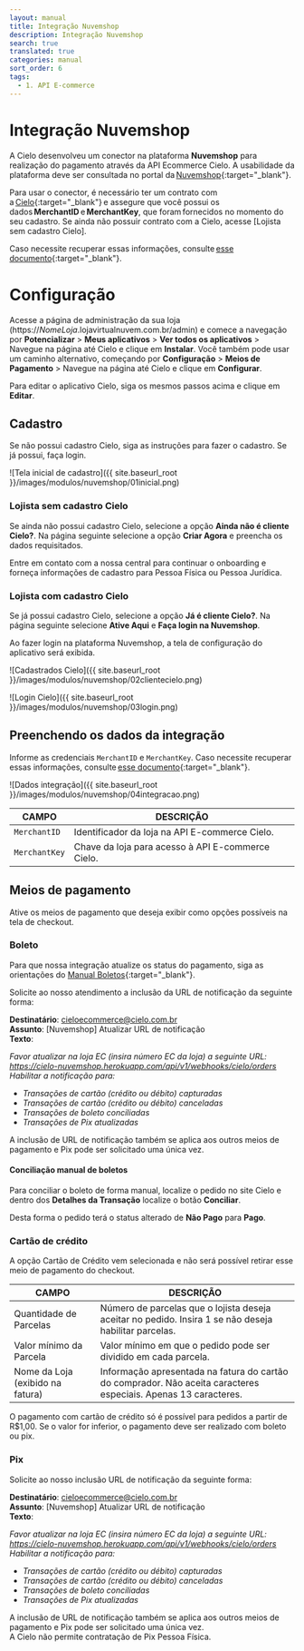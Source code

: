 ```yaml
---
layout: manual
title: Integração Nuvemshop
description: Integração Nuvemshop
search: true
translated: true
categories: manual
sort_order: 6
tags:
  - 1. API E-commerce
---
```


# Integração Nuvemshop

A Cielo desenvolveu um conector na plataforma **Nuvemshop** para realização do pagamento através da API Ecommerce Cielo. A usabilidade da plataforma deve ser consultada no portal da [Nuvemshop](https://atendimento.nuvemshop.com.br/){:target="_blank"}.

Para usar o conector, é necessário ter um contrato com a [Cielo](https://minhaconta2.cielo.com.br/site/login){:target="_blank"} e assegure que você possui os dados **MerchantID** e **MerchantKey**, que foram fornecidos no momento do seu cadastro. Se ainda não possuir contrato com a Cielo, acesse [Lojista sem cadastro Cielo].

Caso necessite recuperar essas informações, consulte [esse documento](https://developercielo.github.io/attachment/merchantid-merchantkey-cielo-2023.pdf){:target="_blank"}. 

# Configuração

Acesse a página de administração da sua loja (https://*NomeLoja*.lojavirtualnuvem.com.br/admin) e comece a navegação por **Potencializar** > **Meus aplicativos** > **Ver todos os aplicativos** > Navegue na página até Cielo e clique em **Instalar**. Você também pode usar um caminho alternativo, começando por **Configuração** > **Meios de Pagamento** > Navegue na página até Cielo e clique em **Configurar**.

Para editar o aplicativo Cielo, siga os mesmos passos acima e clique em **Editar**.

## Cadastro

Se não possui cadastro Cielo, siga as instruções para fazer o cadastro. Se já possui, faça login.

![Tela inicial de cadastro]({{ site.baseurl_root }}/images/modulos/nuvemshop/01inicial.png)

### Lojista sem cadastro Cielo

Se ainda não possui cadastro Cielo, selecione a opção **Ainda não é cliente Cielo?**. Na página seguinte selecione a opção **Criar Agora** e preencha os dados requisitados.

Entre em contato com a nossa central para continuar o onboarding e forneça informações de cadastro para Pessoa Física ou Pessoa Jurídica.

### Lojista com cadastro Cielo

Se já possui cadastro Cielo, selecione a opção **Já é cliente Cielo?**. Na página seguinte selecione **Ative Aqui** e **Faça login na Nuvemshop**.

Ao fazer login na plataforma Nuvemshop, a tela de configuração do aplicativo será exibida.

![Cadastrados Cielo]({{ site.baseurl_root }}/images/modulos/nuvemshop/02clientecielo.png)

![Login Cielo]({{ site.baseurl_root }}/images/modulos/nuvemshop/03login.png)

## Preenchendo os dados da integração

Informe as credenciais `MerchantID` e `MerchantKey`. Caso necessite recuperar essas informações, consulte [esse documento](https://developercielo.github.io/attachment/merchantid-merchantkey-cielo-2023.pdf){:target="_blank"}.

![Dados integração]({{ site.baseurl_root }}/images/modulos/nuvemshop/04integracao.png)

|CAMPO|DESCRIÇÃO|
|--|--|
|`MerchantID`|Identificador da loja na API E-commerce Cielo.|
|`MerchantKey`|Chave da loja para acesso à API E-commerce Cielo.|

## Meios de pagamento

Ative os meios de pagamento que deseja exibir como opções possíveis na tela de checkout.

### Boleto

Para que nossa integração atualize os status do pagamento, siga as orientações do [Manual Boletos](https://developercielo.github.io/tutorial/manual-boleto#concilia%C3%A7%C3%A3o-manual-de-boletos){:target="_blank"}.

Solicite ao nosso atendimento a inclusão da URL de notificação da seguinte forma:

**Destinatário**: cieloecommerce@cielo.com.br<br>
**Assunto**: [Nuvemshop] Atualizar URL de notificação<br>
**Texto**:

*Favor atualizar na loja EC (insira número EC da loja) a seguinte URL: https://cielo-nuvemshop.herokuapp.com/api/v1/webhooks/cielo/orders*
*Habilitar a notificação para:*

* *Transações de cartão (crédito ou débito) capturadas*
* *Transações de cartão (crédito ou débito) canceladas*
* *Transações de boleto conciliadas*
* *Transações de Pix atualizadas*

<aside class="notice">A inclusão de URL de notificação também se aplica aos outros meios de pagamento e Pix pode ser solicitado uma única vez.</aside>

#### Conciliação manual de boletos

Para conciliar o boleto de forma manual, localize o pedido no site Cielo e dentro dos **Detalhes da Transação** localize o botão **Conciliar**.

Desta forma o pedido terá o status alterado de **Não Pago** para **Pago**.

### Cartão de crédito

A opção Cartão de Crédito vem selecionada e não será possível retirar esse meio de pagamento do checkout. 

|CAMPO|DESCRIÇÃO|
|-|-|
|Quantidade de Parcelas|Número de parcelas que o lojista deseja aceitar no pedido. Insira 1 se não deseja habilitar parcelas.|
|Valor mínimo da Parcela|Valor mínimo em que o pedido pode ser dividido em cada parcela.|
|Nome da Loja (exibido na fatura)|Informação apresentada na fatura do cartão do comprador. Não aceita caracteres especiais. Apenas 13 caracteres.|

<aside class="notice">O pagamento com cartão de crédito só é possível para pedidos a partir de R$1,00. Se o valor for inferior, o pagamento deve ser realizado com boleto ou pix.</aside>

### Pix

Solicite ao nosso inclusão URL de notificação da seguinte forma: 

**Destinatário**: cieloecommerce@cielo.com.br<br>
**Assunto**: [Nuvemshop] Atualizar URL de notificação<br>
**Texto**:

*Favor atualizar na loja EC (insira número EC da loja) a seguinte URL: https://cielo-nuvemshop.herokuapp.com/api/v1/webhooks/cielo/orders*
*Habilitar a notificação para:*

* *Transações de cartão (crédito ou débito) capturadas*
* *Transações de cartão (crédito ou débito) canceladas*
* *Transações de boleto conciliadas*
* *Transações de Pix atualizadas*

<aside class="notice">A inclusão de URL de notificação também se aplica aos outros meios de pagamento e Pix pode ser solicitado uma única vez.</aside>

<aside class="warning">A Cielo não permite contratação de Pix Pessoa Física.</aside>
